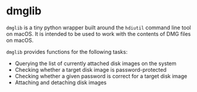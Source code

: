# dmglib

`dmglib` is a tiny python wrapper built around the `hdiutil` command line tool on macOS. It is intended to be used to work with the contents of DMG files on macOS.

`dmglib` provides functions for the following tasks:
* Querying the list of currently attached disk images on the system
* Checking whether a target disk image is password-protected
* Checking whether a given password is correct for a target disk image
* Attaching and detaching disk images